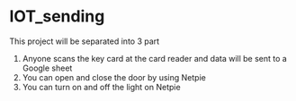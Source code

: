 # IOT_sending
This project will be separated into 3 part
1. Anyone scans the key card at the card reader and data will be sent to a Google sheet
2. You can open and close the door by using Netpie
3. You can turn on and off the light on Netpie 
